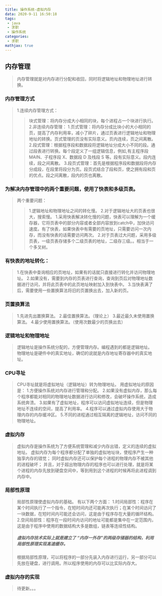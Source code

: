 ```yaml
---
title: 操作系统-虚拟内存
data: 2020-9-11 16:50:18
tags:
 - java
 - 求职
 - 操作系统
categories:
 - 求职
mathjax: true
---
```

## 内存管理

> 内存管理就是对内存进行分配和收回，同时将逻辑地址和物理地址进行转换。

### 内存管理方式
>1.连续内存管理方式：
>>块式管理：将内存分成大小相同的块，每个进程占一个块进行执行。
>2.非连续内存管理：
>>1.页式管理：将内存分成比块小的大小相同的页，提高了内存利用率，减小了碎片，通过页表进行逻辑地址和物理地址的转换。页式管理的页没有实际意义。页内连续，页之间离散。
>>2.段式管理：根据程序段和数据段将逻辑地址分成大小不同的段。通过段表进行转换。每个段定义了一组逻辑信息，例如,有主程序段 MAIN、子程序段 X、数据段 D 及栈段 S 等。段有实际意义。段内连续，段之间离散。
>>3.段页式管理：首先是根据程序段和数据段将内存分成段，在段里将段分为页。段页式结合了段和页，使之拥有段和页的优点。段之间离散，段内的页也离散。

### 为解决内存管理中的两个重要问题，使用了快表和多级页表。
>两个重要问题：
>>1.逻辑地址和物理地址之间的转化慢。
>>2.对于逻辑地址大的页表也很大，搜索慢。
>1.采用快表解决转化慢的问题，快表可以理解为一个缓存器，它将页表中的部分内容或者全部内容放到catch中，加快访问速度。有了快表，如果快表中有需要的页地址，只需要访问一次内存，而没有快表的话需要访问两次。
>2.对于页表过大问题，采用多级页表，一级页表存储多个二级页表的地址，二级存三级。。相当于一个多叉树。

### 有快表的地址转化：
>1.在快表中查询相应的页地址，如果有的话就只直接进行转化并访问物理地址。
>2.如果没有，需要到内存的页表进行查询，查询到页后对物理地址数据进行访问，并将此页表中的此页地址映射加入到快表中。
>3.当快表满了后，需要使用一些置换算法将旧的页置换出去，加入新的页。

### 页置换算法
>1.先进先出置换算法。
>2.最佳置换算法。（理论上）
>3.最近最久未使用置换算法。
>4.最少使用置换算法。（使用次数最少的页换出去）

### 逻辑地址和物理地址
>逻辑地址是操作系统分配的，方便管理内存。编程遇到的都是逻辑地址。
>物理地址是硬件中的真实地址，确切的说就是内存地址寄存器中的真实地址。

### CPU寻址
>CPU寻址就是将虚拟地址（逻辑地址）转为物理地址。
>用虚拟地址的原因是：
>1.方便操作系统对内存进行管理和分配。
>2.如果没有虚拟内存，那么每个程序都能对相同的物理地址数据进行访问和修改，会破坏操作系统，造成系统奔溃。
>3.如果有了虚拟地址，程序可以访问虚拟地址连续，但是物理地址不连续的空间，提高了利用率。
>4.程序可以通过虚拟内存使用大于物理内存的内存缓冲区。
>5.不同的进程通过相互隔离的逻辑地址，访问不同的物理地址。

### 虚拟内存
>虚拟内存是操作系统为了方便系统管理和减少内存出错，定义的连续的虚拟地址。
>虚拟内存为每个程序都分配了单独的虚拟地址块，使程序产生一种独享内存的错觉；
>同时虚拟内存还可以保护每个进程的物理内存不被其他的进程破坏；
>并且，对于超出物理内存的程序也可以进行处理，就是将某个进程的内存先放到硬盘空间中，等到用到这个进程的时候再将此进程调到内存中。

### 局部性原理
>局部性原理使虚拟内存的基础。
>有以下两个方面：
>1.时间局部性：程序在某个时间执行了一个指令，在短时间内还可能再次执行；在某个时间访问了一块数据，在短时间内可能还会访问，这是由于程序存在大量的循环结构。
>2.空间局部性：程序在一段时间内访问的地址可能都是集中在一定范围内，这是由于程序中使用的数据结构大多是数组，链表等连续性结构。
>
>##### 虚拟内存技术实际上就是建立了 “内存一外存”的两级存储器的结构，利用局部性原理实现髙速缓存。
>根据局部性原理，可以将程序的一部分先装入内存进行运行，另一部分可以先放在硬盘，进行调用。所以程序使用的内存可以比实际内存大。
### 虚拟内存的实现
>待更新。。。

###  

